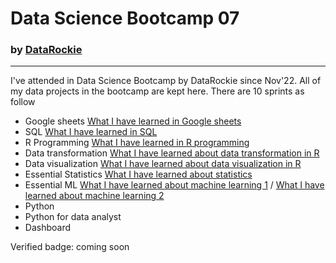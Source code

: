 # Data Science Bootcamp 07
### by [DataRockie](https://www.facebook.com/datarockie/)
---
I've attended in Data Science Bootcamp by DataRockie since Nov'22. All of my data projects in the bootcamp are kept here. There are 10 sprints as follow
- Google sheets
  [What I have learned in Google sheets](https://www.notion.so/pakornlkchs/Sprint-01-Google-sheets-a93a5cdc7470423594f99b179b9ec818?pvs=4)
- SQL
  [What I have learned in SQL](https://www.notion.so/pakornlkchs/Sprint-02-SQL-10e8a69ff4b04e68b0313d3ed7ccc42c?pvs=4)
- R Programming
  [What I have learned in R programming](https://www.notion.so/pakornlkchs/Sprint-03-R-bf46dbd8a8214e5c936fb0318098854f?pvs=4)
- Data transformation
  [What I have learned about data transformation in R](https://www.notion.so/pakornlkchs/Sprint-04-Data-transformation-858d9651f0c94fb48cb15845eedc02c5?pvs=4)
- Data visualization
  [What I have learned about data visualization in R](https://pakornlkchs.notion.site/Sprint-05-Data-visualization-fb7f4d621b3a45edac6cc3b3c9b819c6)
- Essential Statistics
  [What I have learned about statistics](https://pakornlkchs.notion.site/Sprint-06-Essential-Statistics-af01bc54fd5d47a3a5cef96440d9413f)
- Essential ML
  [What I have learned about machine learning 1](https://pakornlkchs.notion.site/Sprint-07-Essential-ML-913601e7eed84bf7951c32a732089896) / 
  [What I have learned about machine learning 2](https://pakornlkchs.notion.site/Sprint-07-1-Essential-ML-Part-2-a46a83046e24406fa33b78ccd475d8e3)
- Python
- Python for data analyst
- Dashboard

Verified badge: coming soon
